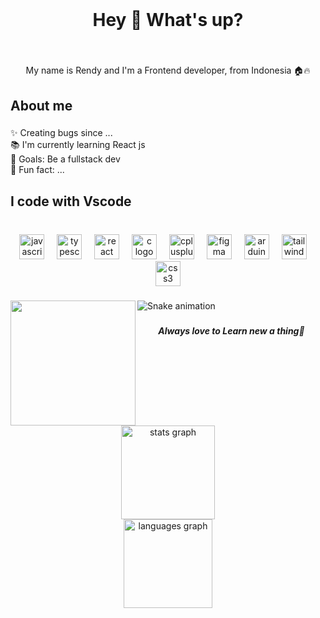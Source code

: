 <br clear="both">

<h1 align="center">Hey 👋 What's up?</h1>

###

<br clear="both">

<p align="center">My name is Rendy and I'm a Frontend developer, from Indonesia 🏠🔥</p>

###

<h2 align="left">About me</h2>

###

<p align="left">✨ Creating bugs since ...<br>📚 I'm currently learning React js<br>🎯 Goals: Be a fullstack dev<br>🎲 Fun fact: ...</p>

###

<h2 align="left">I code with Vscode</h2>

###

<br clear="both">

<div align="center">
  <img src="https://cdn.jsdelivr.net/gh/devicons/devicon/icons/javascript/javascript-original.svg" height="40" alt="javascript logo"  />
  <img width="12" />
  <img src="https://cdn.jsdelivr.net/gh/devicons/devicon/icons/typescript/typescript-original.svg" height="40" alt="typescript logo"  />
  <img width="12" />
  <img src="https://cdn.jsdelivr.net/gh/devicons/devicon/icons/react/react-original.svg" height="40" alt="react logo"  />
  <img width="12" />
  <img src="https://cdn.jsdelivr.net/gh/devicons/devicon/icons/c/c-original.svg" height="40" alt="c logo"  />
  <img width="12" />
  <img src="https://cdn.jsdelivr.net/gh/devicons/devicon/icons/cplusplus/cplusplus-original.svg" height="40" alt="cplusplus logo"  />
  <img width="12" />
  <img src="https://cdn.jsdelivr.net/gh/devicons/devicon/icons/figma/figma-original.svg" height="40" alt="figma logo"  />
  <img width="12" />
  <img src="https://cdn.jsdelivr.net/gh/devicons/devicon/icons/arduino/arduino-original.svg" height="40" alt="arduino logo"  />
  <img width="12" />
  <img src="https://cdn.jsdelivr.net/gh/devicons/devicon/icons/tailwindcss/tailwindcss-original-wordmark.svg" height="40" alt="tailwindcss logo"  />
  <img width="12" />
  <img src="https://cdn.jsdelivr.net/gh/devicons/devicon/icons/css3/css3-original.svg" height="40" alt="css3 logo"  />
</div>

###

<img align="left" height="200" src="https://i.pinimg.com/originals/3e/9b/25/3e9b25811c481fb8a3d6c87f8ac7a857.gif"  />

###

<img src="https://raw.githubusercontent.com/erza-503/erza-503/output/snake.svg" alt="Snake animation" />

###

<h5 align="center">Always love to Learn new  a thing📃</h5>

###

<br clear="both">

<div align="center">
  <img src="https://github-readme-stats.vercel.app/api?username=erza-503&hide_title=false&hide_rank=false&show_icons=true&include_all_commits=true&count_private=true&disable_animations=false&theme=dracula&locale=en&hide_border=false&order=1" height="150" alt="stats graph" /> <br>
  <img src="https://github-readme-stats.vercel.app/api/top-langs?username=erza-503&locale=en&hide_title=true&layout=compact&card_width=320&langs_count=5&theme=radical&hide_border=false&order=2" height="142" alt="languages graph"  />
</div>

###
